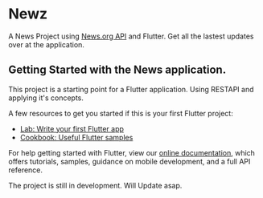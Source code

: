 # Newz

A News Project using [News.org API](https://newsapi.org/) and Flutter. Get all the lastest updates over at the application.

## Getting Started with the News application. 

This project is a starting point for a Flutter application.
Using RESTAPI and applying it's concepts.

A few resources to get you started if this is your first Flutter project:

- [Lab: Write your first Flutter app](https://flutter.dev/docs/get-started/codelab)
- [Cookbook: Useful Flutter samples](https://flutter.dev/docs/cookbook)

For help getting started with Flutter, view our
[online documentation](https://flutter.dev/docs), which offers tutorials,
samples, guidance on mobile development, and a full API reference.

The project is still in development. Will Update asap.
